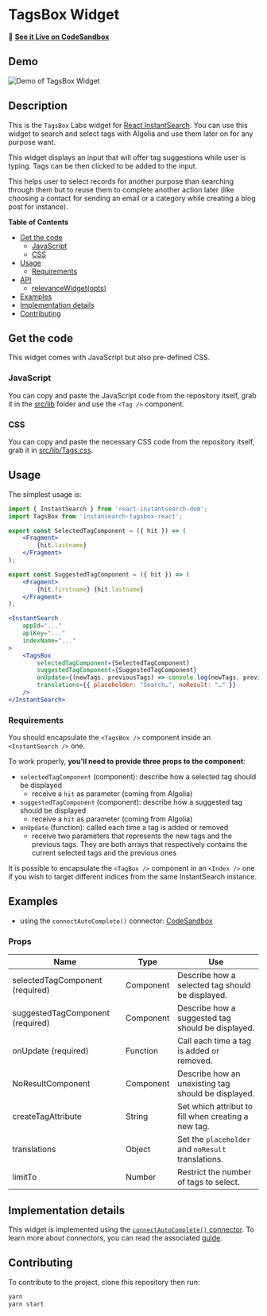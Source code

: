 # TagsBox Widget

🎥  **[See it Live on CodeSandbox](https://codesandbox.io/s/vyvy30vyy)**

## Demo

![Demo of TagsBox Widget](https://cl.ly/6ea705021fda/Screen%252520Recording%2525202018-10-26%252520at%25252001.35%252520PM.gif)

## Description

This is the `TagsBox` Labs widget for [React InstantSearch](https://community.algolia.com/react-instantsearch/). You can use this widget to search and select tags with Algolia and use them later on for any purpose want.

This widget displays an input that will offer tag suggestions while user is typing. Tags can be then clicked to be added to the input.

This helps user to select records for another purpose than searching through them but to reuse them to complete another action later (like choosing a contact for sending an email or a category while creating a blog post for instance).

**Table of Contents**

* [Get the code](#get-the-code)
  * [JavaScript](#javascript)
  * [CSS](#css)
* [Usage](#usage)
  * [Requirements](#requirements)
* [API](#api)
  * [relevanceWidget(opts)](#relevancewidgetopts)
* [Examples](#examples)
* [Implementation details](#implementation-details)
* [Contributing](#contributing)

## Get the code

This widget comes with JavaScript but also pre-defined CSS.

### JavaScript

You can copy and paste the JavaScript code from the repository itself, grab it in the [src/lib](src/lib) folder and use the `<Tag />` component.

### CSS

You can copy and paste the necessary CSS code from the repository itself, grab it in [src/lib/Tags.css](src/lib/Tags.css).

## Usage

The simplest usage is:

```jsx
import { InstantSearch } from 'react-instantsearch-dom';
import TagsBox from 'instansearch-tagsbox-react';

export const SelectedTagComponent = ({ hit }) => (
    <Fragment>
        {hit.lastname}
    </Fragment>
);

export const SuggestedTagComponent = ({ hit }) => (
    <Fragment>
        {hit.firstname} {hit.lastname}
    </Fragment>
);

<InstantSearch
    appId="..."
    apiKey="..."
    indexName="..."
>
    <TagsBox
        selectedTagComponent={SelectedTagComponent}
        suggestedTagComponent={SuggestedTagComponent}
        onUpdate={(newTags, previousTags) => console.log(newTags, previousTags)}
        translations={{ placeholder: "Search…", noResult: "…" }}
    />
</InstantSearch>
```

### Requirements

You should encapsulate the `<TagsBox />` component inside an `<InstantSearch />` one.

To work properly, **you'll need to provide three props to the component**:

- `selectedTagComponent` (component): describe how a selected tag should be displayed
  - receive a `hit` as parameter (coming from Algolia)
- `suggestedTagComponent` (component): describe how a suggested tag should be displayed
  - receive a `hit` as parameter (coming from Algolia)
- `onUpdate` (function): called each time a tag is added or removed
  - receive two parameters that represents the new tags and the previous tags. They are both arrays that respectively contains the current selected tags and the previous ones

It is possible to encapsulate the `<TagBox />` component in an `<Index />` one if you wish to target different indices from the same InstantSearch instance.

## Examples

* using the `connectAutoComplete()` connector: [CodeSandbox](https://codesandbox.io/s/vyvy30vyy)

### Props

| Name                              | Type      | Use                                                 |
| --------------------------------- | --------- | --------------------------------------------------- |
| selectedTagComponent (required)   | Component | Describe how a selected tag should be displayed.    |
| suggestedTagComponent (required)  | Component | Describe how a suggested tag should be displayed.   |
| onUpdate (required)               | Function  | Call each time a tag is added or removed.           |
| NoResultComponent                 | Component | Describe how an unexisting tag should be displayed. |
| createTagAttribute                | String    | Set which attribut to fill when creating a new tag. |
| translations                      | Object    | Set the `placeholder` and `noResult` translations.  |
| limitTo                           | Number    | Restrict the number of tags to select.              |

## Implementation details

This widget is implemented using the [`connectAutoComplete()` connector](https://community.algolia.com/react-instantsearch/connectors/connectAutoComplete.html). To learn more about connectors, you can read the associated [guide](https://community.algolia.com/react-instantsearch/guide/Connectors.html).

## Contributing

To contribute to the project, clone this repository then run:

```sh
yarn
yarn start
```
